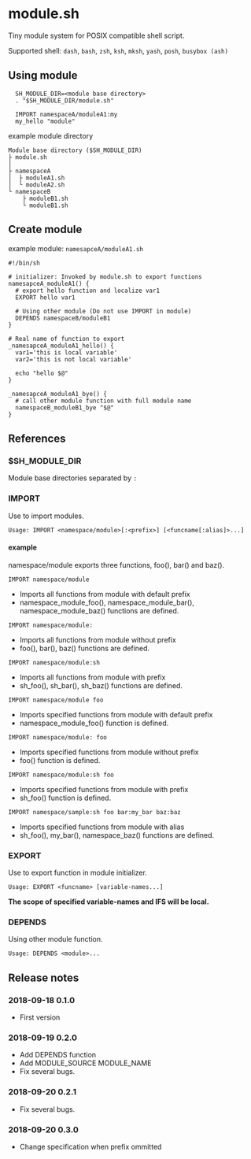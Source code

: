 # module.sh

Tiny module system for POSIX compatible shell script.

Supported shell: `dash`, `bash`, `zsh`, `ksh`, `mksh`, `yash`, `posh`, `busybox (ash)`

## Using module

```shell
  SH_MODULE_DIR=<module base directory>
  . "$SH_MODULE_DIR/module.sh"

  IMPORT namespaceA/moduleA1:my
  my_hello "module"
```

example module directory

```
Module base directory ($SH_MODULE_DIR)
├ module.sh
│
├ namespaceA
│  ├ moduleA1.sh
│  └ moduleA2.sh
└ namespaceB
    ├ moduleB1.sh
    └ moduleB1.sh
```

## Create module

example module: `namesapceA/moduleA1.sh`

```shell
#!/bin/sh

# initializer: Invoked by module.sh to export functions
namesapceA_moduleA1() {
  # export hello function and localize var1
  EXPORT hello var1

  # Using other module (Do not use IMPORT in module)
  DEPENDS namespaceB/moduleB1
}

# Real name of function to export
_namesapceA_moduleA1_hello() {
  var1='this is local variable'
  var2='this is not local variable'

  echo "hello $@"
}

_namesapceA_moduleA1_bye() {
  # call other module function with full module name
  namespaceB_moduleB1_bye "$@"
}
```

## References

### $SH_MODULE_DIR

Module base directories separated by `:`

### IMPORT

Use to import modules.

`Usage: IMPORT <namespace/module>[:<prefix>] [<funcname[:alias]>...]`

#### example

namespace/module exports three functions, foo(), bar() and baz().

`IMPORT namespace/module`

  * Imports all functions from module with default prefix
  * namespace_module_foo(), namespace_module_bar(), namespace_module_baz() functions are defined.

`IMPORT namespace/module:`

 * Imports all functions from module without prefix
 * foo(), bar(), baz() functions are defined.

`IMPORT namespace/module:sh`

  * Imports all functions from module with prefix
  * sh_foo(), sh_bar(), sh_baz() functions are defined.

`IMPORT namespace/module foo`

  * Imports specified functions from module with default prefix
  * namespace_module_foo() function is defined.

`IMPORT namespace/module: foo`

  * Imports specified functions from module without prefix
  * foo() function is defined.

`IMPORT namespace/module:sh foo`

  * Imports specified functions from module with prefix
  * sh_foo() function is defined.

`IMPORT namespace/sample:sh foo bar:my_bar baz:baz`

  * Imports specified functions from module with alias
  * sh_foo(), my_bar(), namespace_baz() functions are defined.

### EXPORT

Use to export function in module initializer.

`Usage: EXPORT <funcname> [variable-names...]`

**The scope of specified variable-names and IFS will be local.**

### DEPENDS

Using other module function.

`Usage: DEPENDS <module>...`

## Release notes

### 2018-09-18 0.1.0

  * First version

### 2018-09-19 0.2.0

  * Add DEPENDS function
  * Add MODULE_SOURCE MODULE_NAME
  * Fix several bugs.

### 2018-09-20 0.2.1

  * Fix several bugs.

### 2018-09-20 0.3.0

  * Change specification when prefix ommitted
